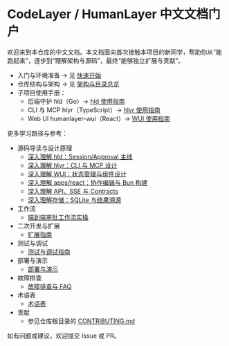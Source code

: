 # CodeLayer / HumanLayer 中文文档门户

欢迎来到本仓库的中文文档。本文档面向首次接触本项目的新同学，帮助你从“能跑起来”，逐步到“理解架构与源码”，最终“能够独立扩展与贡献”。

- 入门与环境准备 → 见 [快速开始](./guide/quick-start.md)
- 仓库结构与架构 → 见 [架构与目录总览](./guide/architecture.md)
- 子项目使用手册：
  - 后端守护 hld（Go）→ [hld 使用指南](./guide/projects/hld.md)
  - CLI 与 MCP hlyr（TypeScript）→ [hlyr 使用指南](./guide/projects/hlyr.md)
  - Web UI humanlayer-wui（React）→ [WUI 使用指南](./guide/projects/humanlayer-wui.md)

更多学习路径与参考：
- 源码导读与设计原理
  - [深入理解 hld：Session/Approval 主线](./guide/deep-dive/hld-session.md)
  - [深入理解 hlyr：CLI 与 MCP 设计](./guide/deep-dive/hlyr-cli.md)
  - [深入理解 WUI：状态管理与组件设计](./guide/deep-dive/wui-architecture.md)
  - [深入理解 apps/react：协作编辑与 Bun 构建](./guide/deep-dive/apps-react-collab.md)
  - [深入理解 API、SSE 与 Contracts](./guide/deep-dive/api-sse-contracts.md)
  - [深入理解存储：SQLite 与结果溯源](./guide/deep-dive/storage-sqlite.md)
- 工作流
  - [端到端审批工作流实操](./guide/workflows/approval-e2e.md)
- 二次开发与扩展
  - [扩展指南](./guide/develop/extensions.md)
- 测试与调试
  - [测试与调试指南](./guide/testing-debugging.md)
- 部署与演示
  - [部署与演示](./guide/deploy-demo.md)
- 故障排查
  - [故障排查与 FAQ](./guide/troubleshooting.md)
- 术语表
  - [术语表](./guide/glossary.md)
- 贡献
  - 参见仓库根目录的 [CONTRIBUTING.md](../CONTRIBUTING.md)

如有问题或建议，欢迎提交 Issue 或 PR。
